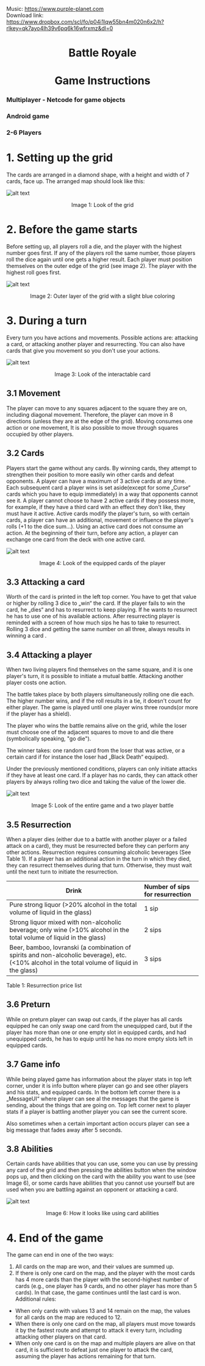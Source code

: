 Music: https://www.purple-planet.com <br>
Download link: https://www.dropbox.com/scl/fo/p04i1lqw55bn4m020n6x2/h?rlkey=qk7ayo4lh39v6pq6k16wfrxmz&dl=0

<h1 align="center">Battle Royale </h1>
<h1 align="center">Game Instructions  </h1>

<h3> Multiplayer - Netcode for game objects </h3>
<h3> Android game </h3>
<h3> 2-6 Players </h3>

<h1>1. Setting up the grid </h1>

The cards are arranged in a diamond shape, with a height and width of 7 cards, face up. The arranged map should look like this:  

![alt text](https://github.com/mmikleusevic/BattleRoyale/blob/main/Assets/BattleRoyaleInstructions/Images/Image1.png)
<p align="center">Image 1: Look of the grid </p>

<h1>2. Before the game starts </h1>

Before setting up, all players roll a die, and the player with the highest number goes first. If any of the players roll the same number, those players roll the dice again until one gets a higher result. Each player must position themselves on the outer edge of the grid (see image 2). The player with the highest roll goes first. 

![alt text](https://github.com/mmikleusevic/BattleRoyale/blob/main/Assets/BattleRoyaleInstructions/Images/Image2.png)
 
<p align="center">Image 2: Outer layer of the grid with a slight blue coloring </p>

<h1>3. During a turn </h1>

Every turn you have actions and movements. Possible actions are: attacking a card, or attacking another player and resurrecting. You can also have cards that give you movement so you don't use your actions. 

![alt text](https://github.com/mmikleusevic/BattleRoyale/blob/main/Assets/BattleRoyaleInstructions/Images/Image3.png)

<p align="center">Image 3: Look of the interactable card  </p>

<h2>3.1 Movement</h2> 

The player can move to any squares adjacent to the square they are on, including diagonal movement. Therefore, the player can move in 8 directions (unless they are at the edge of the grid). Moving consumes one action or one movement, It is also possible to move through squares occupied by other players. 

<h2>3.2 Cards </h2>

Players start the game without any cards. By winning cards, they attempt to strengthen their position to more easily win other cards and defeat opponents. A player can have a maximum of 3 active cards at any time. Each subsequent card a player wins is set aside(except for some „Curse“ cards which you have to equip immediately) in a way that opponents cannot see it. A player cannot choose to have 2 active cards if they possess more, for example, if they have a third card with an effect they don't like, they must have it active. Active cards modify the player's turn, so with certain cards, a player can have an additional, movement or influence the player's rolls (+1 to the dice sum...). Using an active card does not consume an action. At the beginning of their turn, before any action, a player can exchange one card from the deck with one active card. 

![alt text](https://github.com/mmikleusevic/BattleRoyale/blob/main/Assets/BattleRoyaleInstructions/Images/Image4.png)

<p align="center">Image 4: Look of the equipped cards of the player </p>

<h2>3.3 Attacking a card </h2>

Worth of the card is printed in the left top corner. You have to get that value or higher by rolling 3 dice to „win“ the card. If the player fails to win the card, he „dies“ and has to resurrect to keep playing. If he wants to resurrect he has to use one of his available actions. After resurrecting player is reminded with a screen of how much sips he has to take to resurrect. Rolling 3 dice and getting the same number on all three, always results in winning a card . 

<h2>3.4 Attacking a player </h2>

When two living players find themselves on the same square, and it is one player's turn, it is possible to initiate a mutual battle. Attacking another player costs one action. 

The battle takes place by both players simultaneously rolling one die each. The higher number wins, and if the roll results in a tie, it doesn't count for either player. The game is played until one player wins three rounds(or more if the player has a shield). 

The player who wins the battle remains alive on the grid, while the loser must choose one of the adjacent squares to move to and die there (symbolically speaking, "go die"). 

The winner takes: one random card from the loser that was active, or a certain card if for instance the loser had „Black Death“ equiped). 

Under the previously mentioned conditions, players can only initiate attacks if they have at least one card. If a player has no cards, they can attack other players by always rolling two dice and taking the value of the lower die. 

![alt text](https://github.com/mmikleusevic/BattleRoyale/blob/main/Assets/BattleRoyaleInstructions/Images/Image5.png)

<p align="center">Image 5: Look of the entire game and a two player battle </p>

<h2>3.5 Resurrection </h2>

When a player dies (either due to a battle with another player or a failed attack on a card), they must be resurrected before they can perform any other actions. Resurrection requires consuming alcoholic beverages (See Table 1). If a player has an additional action in the turn in which they died, they can resurrect themselves during that turn. Otherwise, they must wait until the next turn to initiate the resurrection. 

|**Drink** |**Number of sips for resurrection** |
| - | :- |
|Pure strong liquor (>20% alcohol in the total volume of liquid in the glass) |1 sip |
|Strong liquor mixed with non-alcoholic beverage; only wine (>10% alcohol in the total volume of liquid in the glass) |2 sips |
|Beer, bamboo, lovranski (a combination of spirits and non-alcoholic beverage), etc. (<10% alcohol in the total volume of liquid in the glass) |3 sips |

Table 1: Resurrection price list 

<h2>3.6 Preturn </h2>

While on preturn player can swap out cards, if the player has all cards equipped he can only swap one card from the unequipped card, but if the player has more than one or one empty slot in equipped cards, and had unequipped cards, he has to equip until he has no more empty slots left in equipped cards. 

<h2>3.7 Game info </h2>

While being played game has information about the player stats in top left corner, under it is info button where player can go and see other players and his stats, and equipped cards. In the bottom left corner there is a „MessageUI“ where player can see al the messages that the game is sending, about the things that are going on. Top left corner next to player stats if a player is battling another player you can see the current score. 

Also sometimes when a certain important action occurs player can see a big message that fades away after 5 seconds. 

<h2>3.8 Abilities </h2>

Certain cards have abilities that you can use, some you can use by pressing any card of the grid and then pressing the abilities button when the window pops up, and then clicking on the card with the ability you want to use (see Image 6), or some cards have abilities that you cannot use yourself but are used when you are battling against an opponent or attacking a card.

![alt text](https://github.com/mmikleusevic/BattleRoyale/blob/main/Assets/BattleRoyaleInstructions/Images/Image6.png)

<p align="center">Image 6: How it looks like using card abilities </p>

<h1>4. End of the game </h1>

The game can end in one of the two ways: 

1) All cards on the map are won, and their values are summed up. 
1) If there is only one card on the map, and the player with the most cards has 4 more cards than the player with the second-highest number of cards (e.g., one player has 9 cards, and no other player has more than 5 cards). In that case, the game continues until the last card is won. Additional rules: 
- When only cards with values 13 and 14 remain on the map, the values for all cards on the map are reduced to 12. 
- When there is only one card on the map, all players must move towards it by the fastest route and attempt to attack it every turn, including attacking other players on that card. 
- When only one card is on the map and multiple players are alive on that card, it is sufficient to defeat just one player to attack the card, assuming the player has actions remaining for that turn. 
